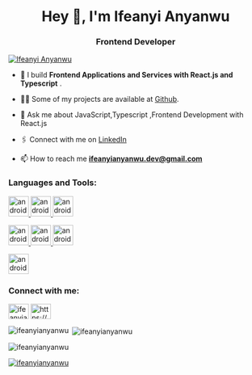 <h1 align="center">Hey  👋, I'm Ifeanyi Anyanwu</h1>
<h3 align="center"> Frontend Developer </h3>

<!-- <p align="left"> <img src="https://komarev.com/ghpvc/?username=davidekete&label=Profile&theme=onedark%20views&color=0e75b6&style=flat" alt="ifeanyianyanwu" /> </p> -->


<p align="left"> <a href="https://twitter.com/__delgo" target="blank"><img src="https://img.shields.io/twitter/follow/dev_delgo?logo=twitter&style=for-the-badge" alt="Ifeanyi Anyanwu" /></a> </p>


- 🌱 I build **Frontend Applications and Services with React.js and Typescript** .

- 👨‍💻 Some of my projects are available at [Github](https://github.com/ifeanyianyanwu_).

- 💬 Ask me about JavaScript,Typescript ,Frontend Development with React.js

- 🖇 Connect with me on [LinkedIn](https://www.linkedin.com/in/anyanwu-ifeanyi)

- 📫 How to reach me **ifeanyianyanwu.dev@gmail.com**




<h3 align="left">Languages and Tools:</h3>

<p>
  <a href="https://developer.mozilla.org/en-US/docs/Learn/Getting_started_with_the_web/HTML_basics">
    <img src="https://upload.wikimedia.org/wikipedia/commons/6/61/HTML5_logo_and_wordmark.svg" alt="android" width="40" height="40"/> 
  </a>
  <a href="https://developer.mozilla.org/en-US/docs/Web/CSS">
    <img src="https://upload.wikimedia.org/wikipedia/commons/d/d5/CSS3_logo_and_wordmark.svg" alt="android" width="40" height="40"/> 
  </a>
  <a href="https://tailwindcss.com/">
    <img src="https://upload.wikimedia.org/wikipedia/commons/d/d5/Tailwind_CSS_Logo.svg" alt="android" width="40" height="40"/></p>
  </a>
  <a href="https://developer.mozilla.org/en-US/docs/Web/JavaScript">
    <img src="https://upload.wikimedia.org/wikipedia/commons/9/99/Unofficial_JavaScript_logo_2.svg" alt="android" width="40" height="40"/>
  </a>
  <a href="https://beta.reactjs.org/">
    <img src="https://upload.wikimedia.org/wikipedia/commons/a/a7/React-icon.svg" alt="android" width="40" height="40"/>
  </a>
  <a href="https://www.typescriptlang.org/">
    <img src="https://upload.wikimedia.org/wikipedia/commons/4/4c/Typescript_logo_2020.svg" alt="android" width="40" height="40"/></p>
  </a>
  <a href="https://redux.js.org/">
    <img src="https://raw.githubusercontent.com/reduxjs/redux/master/logo/logo.png" alt="android" width="40" height="40"/></p>
  </a>
</p>

<h3 align="left">Connect with me:</h3>
<p align="left">
<a href="https://twitter.com/ifeanyianyanwu_" target="blank"><img align="center" src="https://raw.githubusercontent.com/rahuldkjain/github-profile-readme-generator/master/src/images/icons/Social/twitter.svg" alt="ifeanyianyanwu" height="30" width="40" /></a>
<a href="https://www.linkedin.com/in/anyanwu-ifeanyi" target="blank"><img align="center" src="https://raw.githubusercontent.com/rahuldkjain/github-profile-readme-generator/master/src/images/icons/Social/linked-in-alt.svg" alt="https://ng.linkedin.com/in/anyanwu-ifeanyi?challengeId=AQEjmFjYPXxIWQAAAYAnFThFIXwVCxH7uXZGq4x8bBT-nbzsqAWbXtN-ymsHSyUyZiCDBuMV0Jn6kABvR-IQx-KpB2NO50cIIw&submissionId=542ba375-5bb4-e516-edc9-0c9afdb89560" height="30" width="40" /></a>




<p><img align="left" src="https://github-readme-stats.vercel.app/api/top-langs?username=ifeanyianyanwu&show_icons=true&locale=en&layout=compact&theme=onedark" alt="ifeanyianyanwu" /></p>

<p>&nbsp;<img align="center" src="https://github-readme-stats.vercel.app/api?username=ifeanyianyanwu&show_icons=true&locale=en&theme=onedark" alt="ifeanyianyanwu" /></p>

<p><img align="center" src="https://github-readme-streak-stats.herokuapp.com/?user=ifeanyianyanwu&&theme=onedark" alt="ifeanyianyanwu" /></p>

<p align="left"> <a href="https://github.com/ryo-ma/github-profile-trophy"><img src="https://github-profile-trophy.vercel.app/?username=ifeanyianyanwu&theme=onedark" alt="ifeanyianyanwu" /></a> </p>
